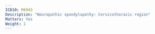 ```yaml
---
ICD10: M4943
Description: "Neuropathic spondylopathy: Cervicothoracic region"
Matters: Yes
Weight: 1
---
```


